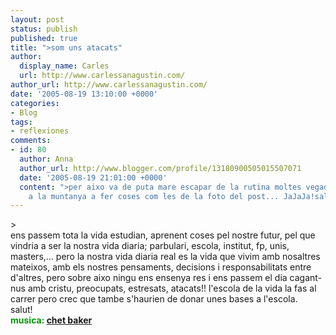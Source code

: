 ```yaml
---
layout: post
status: publish
published: true
title: ">som uns atacats"
author:
  display_name: Carles
  url: http://www.carlessanagustin.com/
author_url: http://www.carlessanagustin.com/
date: '2005-08-19 13:10:00 +0000'
categories:
- Blog
tags:
- reflexiones
comments:
- id: 80
  author: Anna
  author_url: http://www.blogger.com/profile/13180900505015507071
  date: '2005-08-19 21:01:00 +0000'
  content: ">per aixo va de puta mare escapar de la rutina moltes vegades... i marxar
    a la muntanya a fer coses com les de la foto del post... JaJaJa!salut!"
---
```

<p>><a href="http://cdeporte.rediris.es/psicosocio/ESCALADA.JPG"><img src="http://cdeporte.rediris.es/psicosocio/ESCALADA.JPG" alt="" border="0" /></a><br />ens passem tota la vida estudian, aprenent coses pel nostre futur, pel que vindria a ser la nostra vida diaria; parbulari, escola, institut, fp, unis, masters,... pero la nostra vida diaria real es la vida que vivim amb nosaltres mateixos, amb els nostres pensaments, decisions i responsabilitats entre d'altres, pero sobre aixo ningu ens ensenya res i ens passem el dia cagant-nus amb cristu, preocupats, estresats, atacats!! l'escola de la vida la fas al carrer pero crec que tambe s'haurien de donar unes bases a l'escola.<br />salut!<br /><span style="font-weight:bold;color:rgb(0,153,0);">musica: <a href="http://chetbakertribute.com/chet.htm" target="_blank">chet baker</a></span></p>
